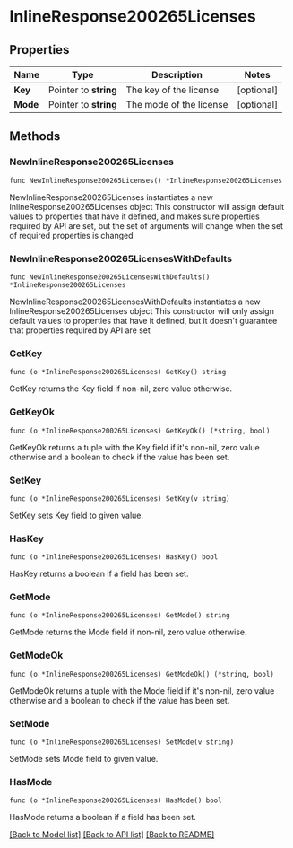# InlineResponse200265Licenses

## Properties

Name | Type | Description | Notes
------------ | ------------- | ------------- | -------------
**Key** | Pointer to **string** | The key of the license | [optional] 
**Mode** | Pointer to **string** | The mode of the license | [optional] 

## Methods

### NewInlineResponse200265Licenses

`func NewInlineResponse200265Licenses() *InlineResponse200265Licenses`

NewInlineResponse200265Licenses instantiates a new InlineResponse200265Licenses object
This constructor will assign default values to properties that have it defined,
and makes sure properties required by API are set, but the set of arguments
will change when the set of required properties is changed

### NewInlineResponse200265LicensesWithDefaults

`func NewInlineResponse200265LicensesWithDefaults() *InlineResponse200265Licenses`

NewInlineResponse200265LicensesWithDefaults instantiates a new InlineResponse200265Licenses object
This constructor will only assign default values to properties that have it defined,
but it doesn't guarantee that properties required by API are set

### GetKey

`func (o *InlineResponse200265Licenses) GetKey() string`

GetKey returns the Key field if non-nil, zero value otherwise.

### GetKeyOk

`func (o *InlineResponse200265Licenses) GetKeyOk() (*string, bool)`

GetKeyOk returns a tuple with the Key field if it's non-nil, zero value otherwise
and a boolean to check if the value has been set.

### SetKey

`func (o *InlineResponse200265Licenses) SetKey(v string)`

SetKey sets Key field to given value.

### HasKey

`func (o *InlineResponse200265Licenses) HasKey() bool`

HasKey returns a boolean if a field has been set.

### GetMode

`func (o *InlineResponse200265Licenses) GetMode() string`

GetMode returns the Mode field if non-nil, zero value otherwise.

### GetModeOk

`func (o *InlineResponse200265Licenses) GetModeOk() (*string, bool)`

GetModeOk returns a tuple with the Mode field if it's non-nil, zero value otherwise
and a boolean to check if the value has been set.

### SetMode

`func (o *InlineResponse200265Licenses) SetMode(v string)`

SetMode sets Mode field to given value.

### HasMode

`func (o *InlineResponse200265Licenses) HasMode() bool`

HasMode returns a boolean if a field has been set.


[[Back to Model list]](../README.md#documentation-for-models) [[Back to API list]](../README.md#documentation-for-api-endpoints) [[Back to README]](../README.md)


